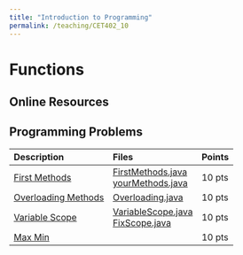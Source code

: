 ```yaml
---
title: "Introduction to Programming"
permalink: /teaching/CET402_10
---
```


# Functions

## Online Resources

## Programming Problems

| Description   | Files | Points |
| :------------ | :----- | :----- |
| [First Methods](/files/CET402/10_FirstMethods.pdf) | [FirstMethods.java](/files/CET402/FirstMethods.java) <br> [yourMethods.java](/files/CET402/yourMethods.java) | 10 pts |
| [Overloading Methods](/files/CET402/10_Overloading.pdf) | [Overloading.java](/files/CET402/Overloading.java) | 10 pts |
| [Variable Scope](/files/CET402/10_VariableScope.pdf) | [VariableScope.java](/files/CET402/VariableScope.java) <br> [FixScope.java](/files/CET402/FixScope.java)  | 10 pts |
| [Max Min](/files/CET402/10_MinMax.pdf) |    | 10 pts |
